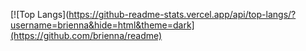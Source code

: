 [![Top Langs](https://github-readme-stats.vercel.app/api/top-langs/?username=brienna&hide=html&theme=dark](https://github.com/brienna/readme)
